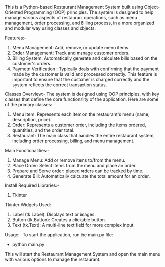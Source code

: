 This is a Python-based Restaurant Management System built using Object-Oriented Programming (OOP) principles. The system is designed to help manage various aspects of restaurant operations, such as menu management, order processing, and Billing process, in a more organized and modular way using classes and objects.

Features:-
1. Menu Management: Add, remove, or update menu items.
2. Order Management: Track and manage customer orders.
3. Billing System: Automatically generate and calculate bills based on the customer's orders.
4. Paymetn Verification : Typically deals with confirming that the payment made by the customer is valid and processed correctly. This feature is important to ensure that the customer is charged correctly and the system reflects the correct transaction status.

Classes Overview:-
The system is designed using OOP principles, with key classes that define the core functionality of the application. Here are some of the primary classes:
1. Menu Item: Represents each item on the restaurant's menu (name, description, price).
2. Order: Represents a customer order, including the items ordered, quantities, and the order total.
3. Restaurant: The main class that handles the entire restaurant system, including order processing, billing, and menu management.
   
Main Functionalities:-
1. Manage Menu: Add or remove items to/from the menu.
2. Place Order: Select items from the menu and place an order.
3. Prepare and Serve order: placed orders can be tracked by time.
4. Generate Bill: Automatically calculate the total amount for an order.

Install Required Libraries:-
1. Tkinter

Tkinter Widgets Used:-
1. Label (tk.Label): Displays text or images.
2. Button (tk.Button): Creates a clickable button.
3. Text (tk.Text): A multi-line text field for more complex input.

Usage:-
To start the application, run the main.py file:
- python main.py

This will start the Restaurant Management System and open the main menu with various options to manage the restaurant.
